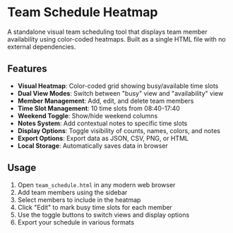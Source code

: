 # Team Schedule Heatmap

A standalone visual team scheduling tool that displays team member availability using color-coded heatmaps. Built as a single HTML file with no external dependencies.

## Features

- **Visual Heatmap**: Color-coded grid showing busy/available time slots
- **Dual View Modes**: Switch between "busy" view and "availability" view
- **Member Management**: Add, edit, and delete team members
- **Time Slot Management**: 10 time slots from 08:40-17:40
- **Weekend Toggle**: Show/hide weekend columns
- **Notes System**: Add contextual notes to specific time slots
- **Display Options**: Toggle visibility of counts, names, colors, and notes
- **Export Options**: Export data as JSON, CSV, PNG, or HTML
- **Local Storage**: Automatically saves data in browser

## Usage

1. Open `team_schedule.html` in any modern web browser
2. Add team members using the sidebar
3. Select members to include in the heatmap
4. Click "Edit" to mark busy time slots for each member
5. Use the toggle buttons to switch views and display options
6. Export your schedule in various formats
